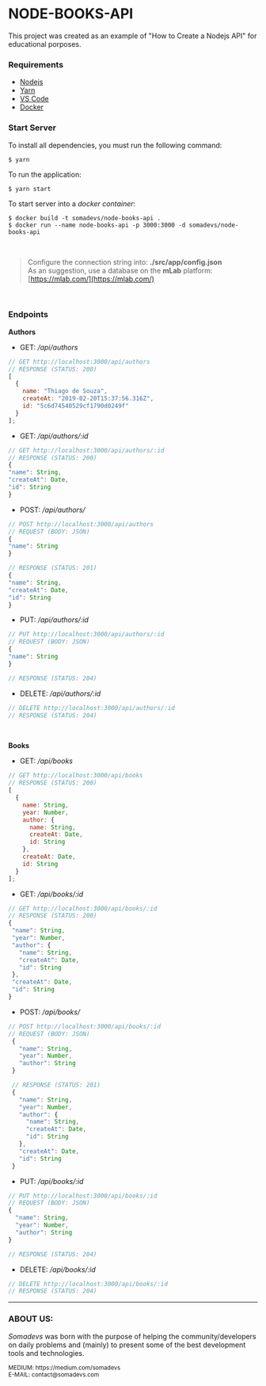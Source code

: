# NODE-BOOKS-API

This project was created as an example of "How to Create a Nodejs API" for educational porposes.

### Requirements

- [Nodejs](https://nodejs.org/)
- [Yarn](https://yarnpkg.com/)
- [VS Code](https://code.visualstudio.com/)
- [Docker](https://www.docker.com/products/docker-engine)

### Start Server

To install all dependencies, you must run the following command:

```
$ yarn
```

To run the application:

```
$ yarn start
```

To start server into a _docker container_:

```
$ docker build -t somadevs/node-books-api .
$ docker run --name node-books-api -p 3000:3000 -d somadevs/node-books-api
```

<br />

> Configure the connection string into: **./src/app/config.json** <br />
> As an suggestion, use a database on the **mLab** platform: [https://mlab.com/](https://mlab.com/)

<br />

### Endpoints

**Authors**

- GET: _/api/authors_

```javascript
// GET http://localhost:3000/api/authors
// RESPONSE (STATUS: 200)
[
  {
    name: "Thiago de Souza",
    createAt: "2019-02-20T15:37:56.316Z",
    id: "5c6d74540529cf1790d0249f"
  }
];
```

- GET: _/api/authors/:id_

```javascript
// GET http://localhost:3000/api/authors/:id
// RESPONSE (STATUS: 200)
{
"name": String,
"createAt": Date,
"id": String
}
```

- POST: _/api/authors/_

```javascript
// POST http://localhost:3000/api/authors
// REQUEST (BODY: JSON)
{
"name": String
}

// RESPONSE (STATUS: 201)
{
"name": String,
"createAt": Date,
"id": String
}
```

- PUT: _/api/authors/:id_

```javascript
// PUT http://localhost:3000/api/authors/:id
// REQUEST (BODY: JSON)
{
"name": String
}

// RESPONSE (STATUS: 204)
```

- DELETE: _/api/authors/:id_

```javascript
// DELETE http://localhost:3000/api/authors/:id
// RESPONSE (STATUS: 204)
```

<br />

**Books**

- GET: _/api/books_

```javascript
// GET http://localhost:3000/api/books
// RESPONSE (STATUS: 200)
[
  {
    name: String,
    year: Number,
    author: {
      name: String,
      createAt: Date,
      id: String
    },
    createAt: Date,
    id: String
  }
];
```

- GET: _/api/books/:id_

```javascript
// GET http://localhost:3000/api/books/:id
// RESPONSE (STATUS: 200)
{
 "name": String,
 "year": Number,
 "author": {
   "name": String,
   "createAt": Date,
   "id": String
 },
 "createAt": Date,
 "id": String
}
```

- POST: _/api/books/_

```javascript
// POST http://localhost:3000/api/books/:id
// REQUEST (BODY: JSON)
 {
   "name": String,
   "year": Number,
   "author": String
 }

 // RESPONSE (STATUS: 201)
 {
   "name": String,
   "year": Number,
   "author": {
     "name": String,
     "createAt": Date,
     "id": String
   },
   "createAt": Date,
   "id": String
 }
```

- PUT: _/api/books/:id_

```javascript
// PUT http://localhost:3000/api/books/:id
// REQUEST (BODY: JSON)
{
  "name": String,
  "year": Number,
  "author": String
}

// RESPONSE (STATUS: 204)
```

- DELETE: _/api/books/:id_

```javascript
// DELETE http://localhost:3000/api/books/:id
// RESPONSE (STATUS: 204)
```

<hr />

### ABOUT US:

_Somadevs_ was born with the purpose of helping the community/developers on daily problems and (mainly) to present some of the best development tools and technologies.

<small>
MEDIUM: https://medium.com/somadevs<br>
E-MAIL: contact@somadevs.com <br>
</small>
